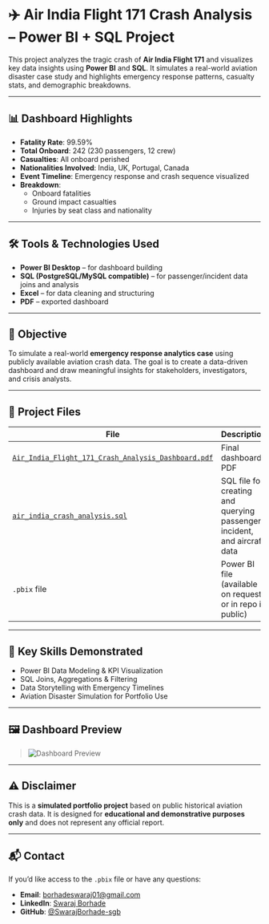 # ✈️ Air India Flight 171 Crash Analysis – Power BI + SQL Project

This project analyzes the tragic crash of **Air India Flight 171** and visualizes key data insights using **Power BI** and **SQL**. It simulates a real-world aviation disaster case study and highlights emergency response patterns, casualty stats, and demographic breakdowns.

---

## 📊 Dashboard Highlights
- **Fatality Rate**: 99.59%
- **Total Onboard**: 242 (230 passengers, 12 crew)
- **Casualties**: All onboard perished
- **Nationalities Involved**: India, UK, Portugal, Canada
- **Event Timeline**: Emergency response and crash sequence visualized
- **Breakdown**:
  - Onboard fatalities
  - Ground impact casualties
  - Injuries by seat class and nationality

---

## 🛠 Tools & Technologies Used
- **Power BI Desktop** – for dashboard building
- **SQL (PostgreSQL/MySQL compatible)** – for passenger/incident data joins and analysis
- **Excel** – for data cleaning and structuring
- **PDF** – exported dashboard

---

## 🎯 Objective
To simulate a real-world **emergency response analytics case** using publicly available aviation crash data. The goal is to create a data-driven dashboard and draw meaningful insights for stakeholders, investigators, and crisis analysts.

---

## 📁 Project Files

| File | Description |
|------|-------------|
| [`Air_India_Flight_171_Crash_Analysis_Dashboard.pdf`](./Air_India_Flight_171_Crash_Analysis_Dashboard.pdf) | Final dashboard PDF |
| [`air_india_crash_analysis.sql`](./air_india_crash_analysis.sql) | SQL file for creating and querying passenger, incident, and aircraft data |
| `.pbix` file | Power BI file (available on request or in repo if public) |

---

## 🧠 Key Skills Demonstrated
- Power BI Data Modeling & KPI Visualization  
- SQL Joins, Aggregations & Filtering  
- Data Storytelling with Emergency Timelines  
- Aviation Disaster Simulation for Portfolio Use  

---

## 🖼 Dashboard Preview

> ![Dashboard Preview](https://github.com/user-attachments/assets/e5420204-eb97-434f-bff0-a37f0ca970b9)

---

## ⚠️ Disclaimer
This is a **simulated portfolio project** based on public historical aviation crash data. It is designed for **educational and demonstrative purposes only** and does not represent any official report.

---

## 📬 Contact
If you’d like access to the `.pbix` file or have any questions:

- **Email**: [borhadeswaraj01@gmail.com](mailto:borhadeswaraj01@gmail.com)
- **LinkedIn**: [Swaraj Borhade](https://linkedin.com/in/yourprofile)
- **GitHub**: [@SwarajBorhade-sgb](https://github.com/SwarajBorhade-sgb)
